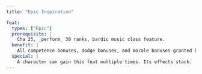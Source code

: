 ```yaml
---
title: "Epic Inspiration"

feat:
  types: ["Epic"]
  prerequisite: |
    Cha 25, _perform_ 30 ranks, bardic music class feature.
  benefit: |
    All competence bonuses, dodge bonuses, and morale bonuses granted by the character's bardic music ability increase by +1. If you have the inspire greatness bardic music ability, it grants one additional bonus HD.
  special: |
    A character can gain this feat multiple times. Its effects stack.
---
```

